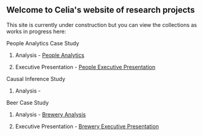 ## Welcome to Celia's website of research projects

This site is currently under construction but you can view the collections as works in progress here:

  
  
People Analytics Case Study

  1. Analysis - <a href="https://i-meta-inc.shinyapps.io/People-Metrics/" >People Analytics</a>
  
  2. Executive Presentation - <a href="https://youtu.be/AEOTUucGayo">People Executive Presentation</a>



Causal Inference Study

  1. Analysis -



  


Beer Case Study

  1. Analysis - <a href="https://i-meta-inc.shinyapps.io/Brewery-Project/" >Brewery Analysis</a>

  2. Executive Presentation - <a href="https://youtu.be/ji3fBfYK65g" >Brewery Executive Presentation</a>
  
